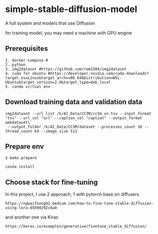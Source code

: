 # simple-stable-diffusion-model
A full system and models that use Diffusion

for training model, you may need a machine with GPU engine

## Prerequisites

```
1. docker-compose #
2. python
3. img2dataset #https://github.com/rom1504/img2dataset
4. cuda for ubuntu #https://developer.nvidia.com/cuda-downloads?target_os=Linux&target_arch=x86_64&Distribution=WSL-Ubuntu&target_version=2.0&target_type=deb_local
5. conda virtual env
```

## Download training data and validation data
```
img2dataset --url_list /k/AI_Data/CC3M/cc3m_vn.tsv --input_format "tsv" --url_col "url" --caption_col "caption" --output_format webdataset\
 --output_folder /k/AI_Data/CC3M/dataset --processes_count 16 --thread_count 64 --image_size 512
```



## Prepare  env
```
$ make prepare

conda install 

```


## Choose stack for fine-tuning
In this project, I use 2 approach, 1 with pytorch base on diffusers
```
https://ngwaifoong92.medium.com/how-to-fine-tune-stable-diffusion-using-lora-85690292c6a8
```
and another one via Kiras
```
https://keras.io/examples/generative/finetune_stable_diffusion/
```

